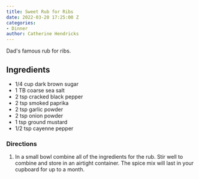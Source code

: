 ```yaml
---
title: Sweet Rub for Ribs
date: 2022-03-20 17:25:00 Z
categories:
- Dinner
author: Catherine Hendricks
---
```


Dad's famous rub for ribs.

## Ingredients
* 1/4 cup dark brown sugar
* 1 TB coarse sea salt
* 2 tsp cracked black pepper
* 2 tsp smoked paprika 
* 2 tsp garlic powder
* 2 tsp onion powder
* 1 tsp ground mustard
* 1/2 tsp cayenne pepper

### Directions
1. In a small bowl combine all of the ingredients for the rub. Stir well to combine and store in an airtight container. The spice mix will last in your cupboard for up to a month. 
